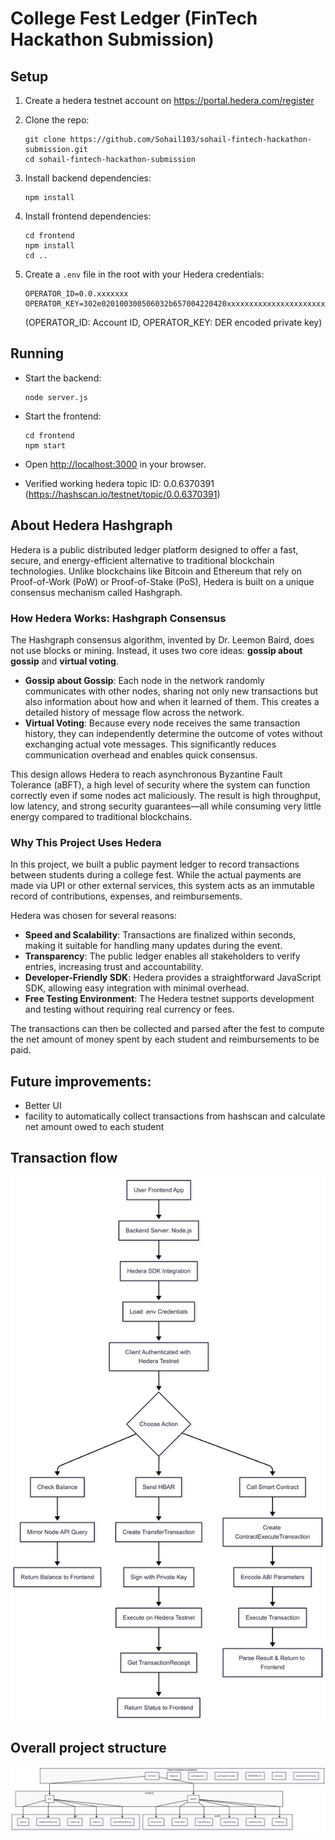 # College Fest Ledger (FinTech Hackathon Submission)

## Setup

1. Create a hedera testnet account on https://portal.hedera.com/register

2. Clone the repo:
   ```
   git clone https://github.com/Sohail103/sohail-fintech-hackathon-submission.git
   cd sohail-fintech-hackathon-submission
   ```

3. Install backend dependencies:
   ```
   npm install
   ```

4. Install frontend dependencies:
   ```
   cd frontend
   npm install
   cd ..
   ```

5. Create a `.env` file in the root with your Hedera credentials:
   ```
   OPERATOR_ID=0.0.xxxxxxx
   OPERATOR_KEY=302e020100300506032b657004220420xxxxxxxxxxxxxxxxxxxxxxxxxxxxxxxxxxxxxxxxxxxxxxxxxxxxxxxxxxxxxxxx
   ```
   
   (OPERATOR_ID: Account ID, OPERATOR_KEY: DER encoded private key) 

## Running

- Start the backend:
  ```
  node server.js
  ```

- Start the frontend:
  ```
  cd frontend
  npm start
  ```

- Open [http://localhost:3000](http://localhost:3000) in your browser.
- Verified working hedera topic ID: 0.0.6370391 (https://hashscan.io/testnet/topic/0.0.6370391)


## About Hedera Hashgraph

Hedera is a public distributed ledger platform designed to offer a fast, secure, and energy-efficient alternative to traditional blockchain technologies. Unlike blockchains like Bitcoin and Ethereum that rely on Proof-of-Work (PoW) or Proof-of-Stake (PoS), Hedera is built on a unique consensus mechanism called Hashgraph.

### How Hedera Works: Hashgraph Consensus

The Hashgraph consensus algorithm, invented by Dr. Leemon Baird, does not use blocks or mining. Instead, it uses two core ideas: **gossip about gossip** and **virtual voting**.

- **Gossip about Gossip**: Each node in the network randomly communicates with other nodes, sharing not only new transactions but also information about how and when it learned of them. This creates a detailed history of message flow across the network.
- **Virtual Voting**: Because every node receives the same transaction history, they can independently determine the outcome of votes without exchanging actual vote messages. This significantly reduces communication overhead and enables quick consensus.

This design allows Hedera to reach asynchronous Byzantine Fault Tolerance (aBFT), a high level of security where the system can function correctly even if some nodes act maliciously. The result is high throughput, low latency, and strong security guarantees—all while consuming very little energy compared to traditional blockchains.

### Why This Project Uses Hedera

In this project, we built a public payment ledger to record transactions between students during a college fest. While the actual payments are made via UPI or other external services, this system acts as an immutable record of contributions, expenses, and reimbursements.

Hedera was chosen for several reasons:

- **Speed and Scalability**: Transactions are finalized within seconds, making it suitable for handling many updates during the event.
- **Transparency**: The public ledger enables all stakeholders to verify entries, increasing trust and accountability.
- **Developer-Friendly SDK**: Hedera provides a straightforward JavaScript SDK, allowing easy integration with minimal overhead.
- **Free Testing Environment**: The Hedera testnet supports development and testing without requiring real currency or fees.

The transactions can then be collected and parsed after the fest to compute the net amount of money spent by each student and reimbursements to be paid.

## Future improvements:

- Better UI
- facility to automatically collect transactions from hashscan and calculate net amount owed to each student

## Transaction flow

![transaction-flow](transaction-flow.png)

## Overall project structure

![project-structure](mermaid-chart-project-structure.png)